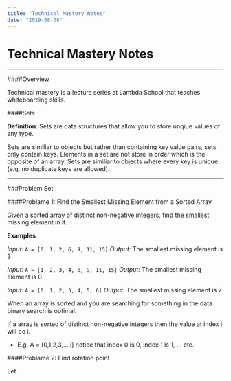 ```yaml
---
title: "Technical Mastery Notes"
date: "2019-08-08"
---
```


# Technical Mastery Notes

---

####Overview

Technical mastery is a lecture series at Lambda School that teaches whiteboarding skills.

####Sets

**Definition**: Sets are data structures that allow you to store unqiue values of any type.

Sets are similiar to objects but rather than containing key value pairs, sets only contain keys. Elements in a set are not store in order which is the opposite of an array. Sets are similiar to objects where every key is unique (e.g. no duplicate keys are allowed).

---

###Problem Set

####Problame 1: Find the Smallest Missing Element from a Sorted Array

Given a sorted array of distinct non-negative integers, find the smallest missing element in it.

**Examples**

_Input:_ `A = [0, 1, 2, 6, 9, 11, 15]`
_Output:_ The smallest missing element is 3

_Input:_ `A = [1, 2, 3, 4, 6, 9, 11, 15]`
_Output:_ The smallest missing element is 0

_Input:_ `A = [0, 1, 2, 3, 4, 5, 6]`
_Output:_ The smallest missing element is 7

When an array is sorted and you are searching for something in the data binary search is optimal.

If a array is sorted of distinct non-negative integers then the value at index i will be i.

- E.g. A = [0,1,2,3,...,i] notice that index 0 is 0, index 1 is 1, ... etc.

####Problame 2: Find rotation point

Let
